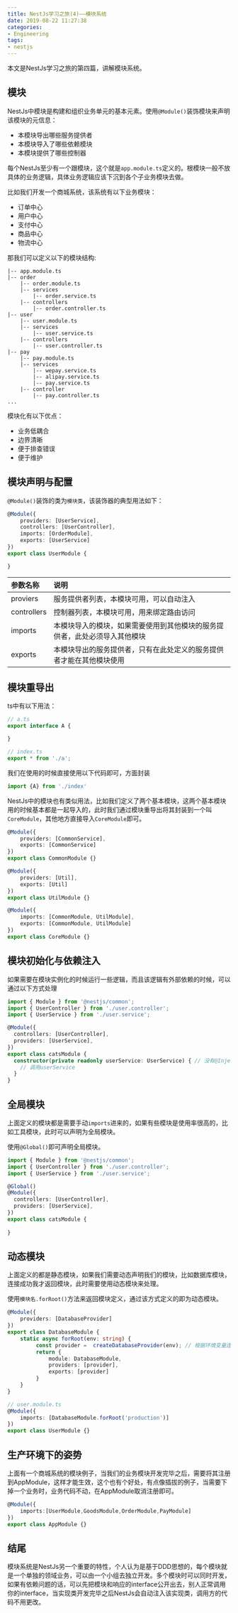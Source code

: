 ```yaml
---
title: NestJs学习之旅(4)——模块系统
date: 2019-08-22 11:27:38
categories:
- Engineering
tags:
- nestjs
---
```


本文是NestJs学习之旅的第四篇，讲解模块系统。

## 模块

NestJs中模块是构建和组织业务单元的基本元素。使用`@Module()`装饰模块来声明该模块的元信息：

+ 本模块导出哪些服务提供者
+ 本模块导入了哪些依赖模块
+ 本模块提供了哪些控制器

每个NestJs至少有一个跟模块，这个就是`app.module.ts`定义的。根模块一般不放具体的业务逻辑，具体业务逻辑应该下沉到各个子业务模块去做。

比如我们开发一个商城系统，该系统有以下业务模块：

+ 订单中心
+ 用户中心
+ 支付中心
+ 商品中心
+ 物流中心

那我们可以定义以下的模块结构:

```
|-- app.module.ts
|-- order
    |-- order.module.ts
    |-- services
        |-- order.service.ts
    |-- controllers
        |-- order.controller.ts
|-- user
    |-- user.module.ts
    |-- services
        |-- user.service.ts
    |-- controllers
        |-- user.controller.ts
|-- pay
    |-- pay.module.ts
    |-- services
        |-- wepay.service.ts
        |-- alipay.service.ts
        |-- pay.service.ts
    |-- controller
        |-- pay.controller.ts
...
```

模块化有以下优点：

+ 业务低耦合
+ 边界清晰
+ 便于排查错误
+ 便于维护

## 模块声明与配置

`@Module()`装饰的类为`模块类`，该装饰器的典型用法如下：

```ts
@Module({
    providers: [UserService],
    controllers: [UserController],
    imports: [OrderModule],
    exports: [UserService]
})
export class UserModule {

}
```

| 参数名称    | 说明                                                                       |
| :---------- | :------------------------------------------------------------------------- |
| proviers    | 服务提供者列表，本模块可用，可以自动注入                                   |
| controllers | 控制器列表，本模块可用，用来绑定路由访问                                   |
| imports     | 本模块导入的模块，如果需要使用到其他模块的服务提供者，此处必须导入其他模块 |
| exports     | 本模块导出的服务提供者，只有在此处定义的服务提供者才能在其他模块使用       |

## 模块重导出

ts中有以下用法：

```ts
// a.ts
export interface A {

}
```

```ts
// index.ts
export * from './a';
```

我们在使用的时候直接使用以下代码即可，方面封装

```ts
import {A} from './index'
```

NestJs中的模块也有类似用法，比如我们定义了两个基本模块，这两个基本模块用的时候基本都是一起导入的，此时我们通过模块重导出将其封装到一个叫`CoreModule`，其他地方直接导入`CoreModule`即可。

```ts
@Module({
    providers: [CommonService],
    exports: [CommonService]
})
export class CommonModule {}
```

```ts
@Module({
    providers: [Util],
    exports: [Util]
})
export class UtilModule {}
```

```ts
@Module({
    imports: [CommonModule, UtilModule],
    exports: [CommonModule, UtilModule]
})
export class CoreModule {}
```

## 模块初始化与依赖注入

如果需要在模块实例化的时候运行一些逻辑，而且该逻辑有外部依赖的时候，可以通过以下方式处理

```ts
import { Module } from '@nestjs/common';
import { UserController } from './user.controller';
import { UserService } from './user.service';

@Module({
  controllers: [UserController],
  providers: [UserService],
})
export class catsModule {
  constructor(private readonly userService: UserService) { // 没有@Inject
    // 调用userService
  }
}
```

## 全局模块

上面定义的模块都是需要手动`imports`进来的，如果有些模块是使用率很高的，比如工具模块，此时可以声明为全局模块。

使用`@Global()`即可声明全局模块。

```ts
import { Module } from '@nestjs/common';
import { UserController } from './user.controller';
import { UserService } from './user.service';

@Global()
@Module({
  controllers: [UserController],
  providers: [UserService],
})
export class catsModule {
  
}
```

## 动态模块

上面定义的都是静态模块，如果我们需要动态声明我们的模块，比如数据库模块，连接成功我才返回模块，此时需要使用动态模块来处理。

使用`模块名.forRoot()`方法来返回模块定义，通过该方式定义的即为动态模块。

```ts
@Module({
    providers: [DatabaseProvider]
})
export class DatabaseModule {
    static async forRoot(env: string) {
         const provider =  createDatabaseProvider(env); // 根据环境变量连接不同的数据库
         return {
             module: DatabaseModule,
             providers: [provider],
             exports: [provider]
         }
    }
}
```

```ts
// user.module.ts
@Module({
    imports: [DatabaseModule.forRoot('production')]
})
export class UserModule {}
```

## 生产环境下的姿势

上面有一个商城系统的模块例子，当我们的业务模块开发完毕之后，需要将其注册到AppModule，这样才能生效，这个也有个好处，有点像插拔的例子，当需要下掉一个业务时，业务代码不动，在AppModule取消注册即可。

```ts
@Module({
    imports:[UserModule,GoodsModule,OrderModule,PayModule]
})
export class AppModule {}
```

## 结尾

模块系统是NestJs另一个重要的特性，个人认为是基于DDD思想的，每个模块就是一个单独的领域业务，可以由一个小组去独立开发。多个模块时可以同时开发，如果有依赖问题的话，可以先把模块和响应的interface公开出去，别人正常调用你的interface，当实现类开发完毕之后NestJs会自动注入该实现类，调用方的代码不用更改。
